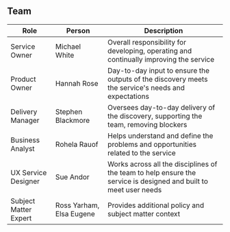 ## Team

Role | Person | Description 
--- | --- | ---
Service Owner | Michael White | Overall responsibility for developing, operating and continually improving the service
Product Owner | Hannah Rose | Day-to-day input to ensure the outputs of the discovery meets the service's needs and expectations
Delivery Manager | Stephen Blackmore | Oversees day-to-day delivery of the discovery, supporting the team, removing blockers
Business Analyst | Rohela Rauof | Helps understand and define the problems and opportunities related to the service
UX Service Designer | Sue Andor | Works across all the disciplines of the team to help ensure the service is designed and built to meet user needs
Subject Matter Expert | Ross Yarham, Elsa Eugene | Provides additional policy and subject matter context
